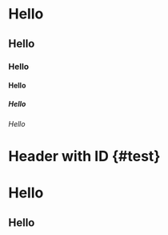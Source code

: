 # Hello
## Hello
### Hello
#### Hello
##### Hello
###### Hello

# Header with ID {#test}

Hello
======

Hello
------
